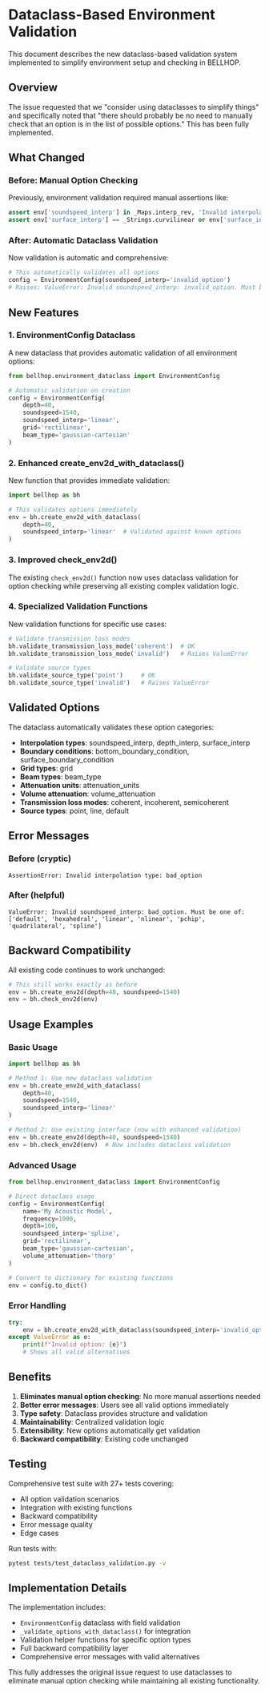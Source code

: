 # Dataclass-Based Environment Validation

This document describes the new dataclass-based validation system implemented to simplify environment setup and checking in BELLHOP.

## Overview

The issue requested that we "consider using dataclasses to simplify things" and specifically noted that "there should probably be no need to manually check that an option is in the list of possible options." This has been fully implemented.

## What Changed

### Before: Manual Option Checking

Previously, environment validation required manual assertions like:

```python
assert env['soundspeed_interp'] in _Maps.interp_rev, 'Invalid interpolation type: '+str(env['soundspeed_interp'])
assert env['surface_interp'] == _Strings.curvilinear or env['surface_interp'] == _Strings.linear, 'Invalid interpolation type: '+str(env['surface_interp'])
```

### After: Automatic Dataclass Validation

Now validation is automatic and comprehensive:

```python
# This automatically validates all options
config = EnvironmentConfig(soundspeed_interp='invalid_option')
# Raises: ValueError: Invalid soundspeed_interp: invalid_option. Must be one of: ['default', 'hexahedral', 'linear', 'nlinear', 'pchip', 'quadrilateral', 'spline']
```

## New Features

### 1. EnvironmentConfig Dataclass

A new dataclass that provides automatic validation of all environment options:

```python
from bellhop.environment_dataclass import EnvironmentConfig

# Automatic validation on creation
config = EnvironmentConfig(
    depth=40,
    soundspeed=1540,
    soundspeed_interp='linear',
    grid='rectilinear',
    beam_type='gaussian-cartesian'
)
```

### 2. Enhanced create_env2d_with_dataclass()

New function that provides immediate validation:

```python
import bellhop as bh

# This validates options immediately
env = bh.create_env2d_with_dataclass(
    depth=40,
    soundspeed_interp='linear'  # Validated against known options
)
```

### 3. Improved check_env2d()

The existing `check_env2d()` function now uses dataclass validation for option checking while preserving all existing complex validation logic.

### 4. Specialized Validation Functions

New validation functions for specific use cases:

```python
# Validate transmission loss modes
bh.validate_transmission_loss_mode('coherent')  # OK
bh.validate_transmission_loss_mode('invalid')   # Raises ValueError

# Validate source types  
bh.validate_source_type('point')     # OK
bh.validate_source_type('invalid')   # Raises ValueError
```

## Validated Options

The dataclass automatically validates these option categories:

- **Interpolation types**: soundspeed_interp, depth_interp, surface_interp
- **Boundary conditions**: bottom_boundary_condition, surface_boundary_condition  
- **Grid types**: grid
- **Beam types**: beam_type
- **Attenuation units**: attenuation_units
- **Volume attenuation**: volume_attenuation
- **Transmission loss modes**: coherent, incoherent, semicoherent
- **Source types**: point, line, default

## Error Messages

### Before (cryptic)
```
AssertionError: Invalid interpolation type: bad_option
```

### After (helpful)
```
ValueError: Invalid soundspeed_interp: bad_option. Must be one of: ['default', 'hexahedral', 'linear', 'nlinear', 'pchip', 'quadrilateral', 'spline']
```

## Backward Compatibility

All existing code continues to work unchanged:

```python
# This still works exactly as before
env = bh.create_env2d(depth=40, soundspeed=1540)
env = bh.check_env2d(env)
```

## Usage Examples

### Basic Usage

```python
import bellhop as bh

# Method 1: Use new dataclass validation
env = bh.create_env2d_with_dataclass(
    depth=40,
    soundspeed=1540,
    soundspeed_interp='linear'
)

# Method 2: Use existing interface (now with enhanced validation)
env = bh.create_env2d(depth=40, soundspeed=1540)
env = bh.check_env2d(env)  # Now includes dataclass validation
```

### Advanced Usage

```python
from bellhop.environment_dataclass import EnvironmentConfig

# Direct dataclass usage
config = EnvironmentConfig(
    name='My Acoustic Model',
    frequency=1000,
    depth=100,
    soundspeed_interp='spline',
    grid='rectilinear',
    beam_type='gaussian-cartesian',
    volume_attenuation='thorp'
)

# Convert to dictionary for existing functions
env = config.to_dict()
```

### Error Handling

```python
try:
    env = bh.create_env2d_with_dataclass(soundspeed_interp='invalid_option')
except ValueError as e:
    print(f"Invalid option: {e}")
    # Shows all valid alternatives
```

## Benefits

1. **Eliminates manual option checking**: No more manual assertions needed
2. **Better error messages**: Users see all valid options immediately  
3. **Type safety**: Dataclass provides structure and validation
4. **Maintainability**: Centralized validation logic
5. **Extensibility**: New options automatically get validation
6. **Backward compatibility**: Existing code unchanged

## Testing

Comprehensive test suite with 27+ tests covering:

- All option validation scenarios
- Integration with existing functions
- Backward compatibility
- Error message quality
- Edge cases

Run tests with:
```bash
pytest tests/test_dataclass_validation.py -v
```

## Implementation Details

The implementation includes:

- `EnvironmentConfig` dataclass with field validation
- `_validate_options_with_dataclass()` for integration  
- Validation helper functions for specific option types
- Full backward compatibility layer
- Comprehensive error messages with valid alternatives

This fully addresses the original issue request to use dataclasses to eliminate manual option checking while maintaining all existing functionality.